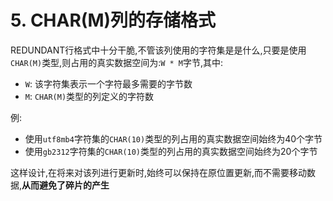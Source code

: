 # 5. CHAR(M)列的存储格式

REDUNDANT行格式中十分干脆,不管该列使用的字符集是是什么,只要是使用`CHAR(M)`类型,则占用的真实数据空间为:`W * M`字节,其中:

- `W`: 该字符集表示一个字符最多需要的字节数
- `M`: `CHAR(M)`类型的列定义的字符数

例: 

- 使用`utf8mb4`字符集的`CHAR(10)`类型的列占用的真实数据空间始终为40个字节
- 使用`gb2312`字符集的`CHAR(10)`类型的列占用的真实数据空间始终为20个字节

这样设计,在将来对该列进行更新时,始终可以保持在原位置更新,而不需要移动数据,**从而避免了碎片的产生**
